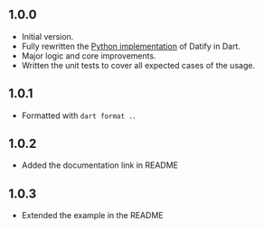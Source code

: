 ## 1.0.0

- Initial version.
- Fully rewritten the [Python implementation](https://github.com/mitryp/datify) of Datify in Dart.
- Major logic and core improvements.
- Written the unit tests to cover all expected cases of the usage.

## 1.0.1

- Formatted with `dart format .`.

## 1.0.2

- Added the documentation link in README

## 1.0.3

- Extended the example in the README